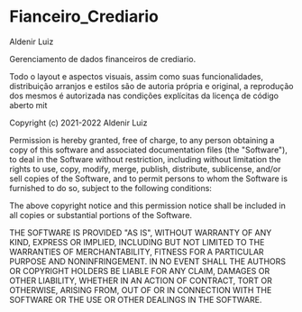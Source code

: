 # Fianceiro_Crediario 

Aldenir Luiz

Gerenciamento de dados financeiros de crediario.

Todo o layout e aspectos visuais, assim como suas funcionalidades,
distribuição arranjos e estilos são de autoria própria e original,
a reprodução dos mesmos é autorizada nas condições explícitas da 
licença de código aberto mit

Copyright (c) 2021-2022 Aldenir Luiz

Permission is hereby granted, free of charge, to any person obtaining
a copy of this software and associated documentation files (the
"Software"), to deal in the Software without restriction, including
without limitation the rights to use, copy, modify, merge, publish,
distribute, sublicense, and/or sell copies of the Software, and to
permit persons to whom the Software is furnished to do so, subject to
the following conditions:

The above copyright notice and this permission notice shall be
included in all copies or substantial portions of the Software.

THE SOFTWARE IS PROVIDED "AS IS", WITHOUT WARRANTY OF ANY KIND,
EXPRESS OR IMPLIED, INCLUDING BUT NOT LIMITED TO THE WARRANTIES OF
MERCHANTABILITY, FITNESS FOR A PARTICULAR PURPOSE AND
NONINFRINGEMENT. IN NO EVENT SHALL THE AUTHORS OR COPYRIGHT HOLDERS BE
LIABLE FOR ANY CLAIM, DAMAGES OR OTHER LIABILITY, WHETHER IN AN ACTION
OF CONTRACT, TORT OR OTHERWISE, ARISING FROM, OUT OF OR IN CONNECTION
WITH THE SOFTWARE OR THE USE OR OTHER DEALINGS IN THE SOFTWARE.
